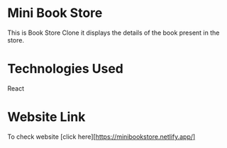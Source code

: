 # Mini Book Store

This is Book Store Clone it displays the details of the book present in the store.

# Technologies Used
React

# Website Link

To check website [click here][https://minibookstore.netlify.app/]   
